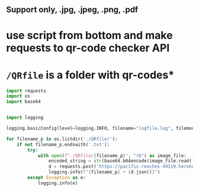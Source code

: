 
## Support only, .jpg, .jpeg, .png, .pdf

# use script from bottom and make requests to  qr-code checker API
# `/QRfile` is a folder with qr-codes* 
```python
import requests
import os
import base64


import logging

logging.basicConfig(level=logging.INFO, filename="logfile.log", filemode="a+", format="%(asctime)-15s %(levelname)-8s %(message)s")

for filename_p in os.listdir('./QRfile/'):
    if not filename_p.endswith('.txt'):
        try:
            with open(f"./QRfile/{filename_p}", "rb") as image_file:
                encoded_string = str(base64.b64encode(image_file.read()))[2:-1]
                d = requests.post('https://pacific-reaches-49119.herokuapp.com/api/v1/base64', json={'base64': encoded_string}, verify=False)
                logging.info(f"{filename_p} + {d.json()}")
        except Exception as e:
            logging.info(e)
```
